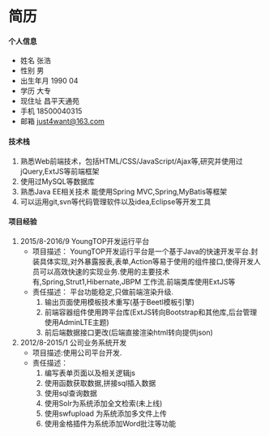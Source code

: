# 简历


#### 个人信息
 * 姓名  张浩
 * 性别 男
 * 出生年月 1990 04
 * 学历 大专
 * 现住址 昌平天通苑
 * 手机 18500040315
 * 邮箱 just4want@163.com
#### 技术栈
1. 熟悉Web前端技术，包括HTML/CSS/JavaScript/Ajax等,研究并使用过jQuery,ExtJS等前端框架
2. 使用过MySQL等数据库
3. 熟悉Java EE相关技术 能使用Spring MVC,Spring,MyBatis等框架
4. 可以运用git,svn等代码管理软件以及idea,Eclipse等开发工具
#### 项目经验
1. 2015/8-2016/9 YoungTOP开发运行平台
	* 项目描述：
	YoungTOP开发运行平台是一个基于Java的快速开发平台.封装具体实现,对外暴露报表,表单,Action等易于使用的组件接口,使得开发人员可以高效快速的实现业务.使用的主要技术有,Spring,Strut1,Hibernate,JBPM 工作流.前端类库使用ExtJS等
	* 责任描述：
	    平台功能稳定,只做前端渲染升级.
	    1. 输出页面使用模板技术重写(基于Beetl模板引擎)
	    2. 前端容器组件使用跨平台库(ExtJS转向Bootstrap和其他库,后台管理使用AdminLTE主题)
	    3. 前后端数据接口更改(后端直接渲染html转向提供json)
2. 2012/8-2015/1 公司业务系统开发
	* 项目描述:使用公司平台开发.
	* 责任描述：
	    1. 编写表单页面以及相关逻辑js
	    2. 使用函数获取数据,拼接sql插入数据
	    3. 使用sql查询数据
	    4. 使用Solr为系统添加全文检索(未上线)
	    5. 使用swfupload 为系统添加多文件上传
	    6. 使用金格插件为系统添加Word批注等功能
